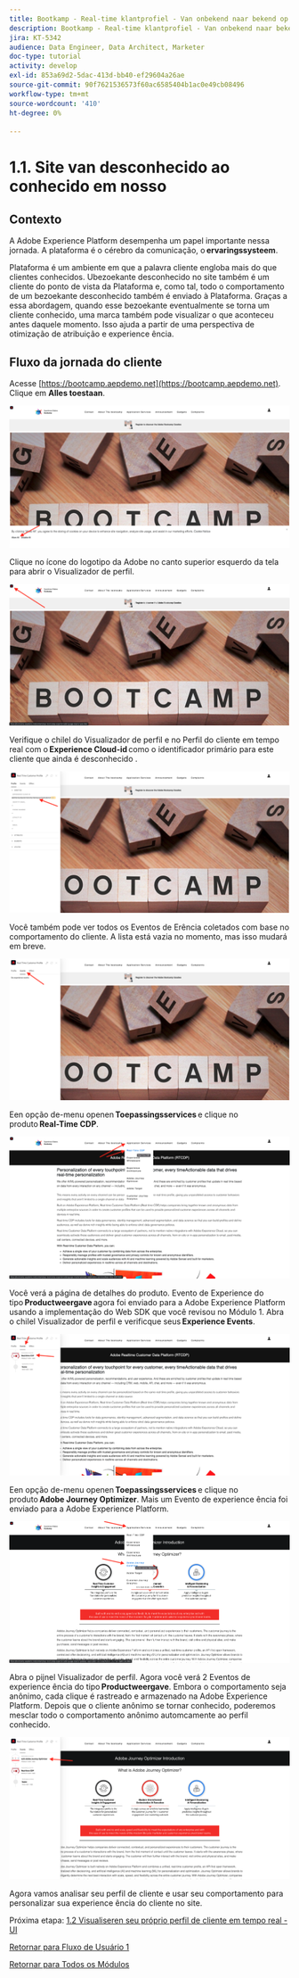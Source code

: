 ```yaml
---
title: Bootkamp - Real-time klantprofiel - Van onbekend naar bekend op de website - Brazilië
description: Bootkamp - Real-time klantprofiel - Van onbekend naar bekend op de website - Brazilië
jira: KT-5342
audience: Data Engineer, Data Architect, Marketer
doc-type: tutorial
activity: develop
exl-id: 853a69d2-5dac-413d-bb40-ef29604a26ae
source-git-commit: 90f7621536573f60ac6585404b1ac0e49cb08496
workflow-type: tm+mt
source-wordcount: '410'
ht-degree: 0%

---
```


# 1.1. Site van desconhecido ao conhecido em nosso

## Contexto

A Adobe Experience Platform desempenha um papel importante nessa jornada. A plataforma é o cérebro da comunicação, o **ervaringssysteem**.

Plataforma é um ambiente em que a palavra cliente engloba mais do que clientes conhecidos. Ubezoekante desconhecido no site também é um cliente do ponto de vista da Plataforma e, como tal, todo o comportamento de um bezoekante desconhecido também é enviado à Plataforma. Graças a essa abordagem, quando esse bezoekante eventualmente se torna um cliente conhecido, uma marca também pode visualizar o que aconteceu antes daquele momento. Isso ajuda a partir de uma perspectiva de otimização de atribuição e experience ência.

## Fluxo da jornada do cliente

Acesse [https://bootcamp.aepdemo.net](https://bootcamp.aepdemo.net). Clique em **Alles toestaan**.

![DSN](./images/web8.png)

Clique no ícone do logotipo da Adobe no canto superior esquerdo da tela para abrir o Visualizador de perfil.

![Demo](./images/pv1.png)

Verifique o chilel do Visualizador de perfil e no Perfil do cliente em tempo real com o **Experience Cloud-id** como o identificador primário para este cliente que ainda é desconhecido .

![Demo](./images/pv2.png)

Você também pode ver todos os Eventos de Erência coletados com base no comportamento do cliente. A lista está vazia no momento, mas isso mudará em breve.

![Demo](./images/pv3.png)

Een opção de-menu openen **Toepassingsservices** e clique no produto **Real-Time CDP**.

![Demo](./images/pv4.png)

Você verá a página de detalhes do produto. Evento de Experience do tipo **Productweergave** agora foi enviado para a Adobe Experience Platform usando a implementação do Web SDK que você revisou no Módulo 1. Abra o chilel Visualizador de perfil e verificque seus **Experience Events**.

![Demo](./images/pv5.png)

Een opção de-menu openen **Toepassingsservices** e clique no produto **Adobe Journey Optimizer**. Mais um Evento de experience ência foi enviado para a Adobe Experience Platform.

![Demo](./images/pv7.png)

Abra o pijnel Visualizador de perfil. Agora você verá 2 Eventos de experience ência do tipo **Productweergave**. Embora o comportamento seja anônimo, cada clique é rastreado e armazenado na Adobe Experience Platform. Depois que o cliente anônimo se tornar conhecido, poderemos mesclar todo o comportamento anônimo automcamente ao perfil conhecido.

![Demo](./images/pv8.png)

Agora vamos analisar seu perfil de cliente e usar seu comportamento para personalizar sua experience ência do cliente no site.

Próxima etapa: [1.2 Visualiseren seu próprio perfil de cliente em tempo real - UI](./ex2.md)

[Retornar para Fluxo de Usuário 1](./uc1.md)

[Retornar para Todos os Módulos](../../overview.md)
